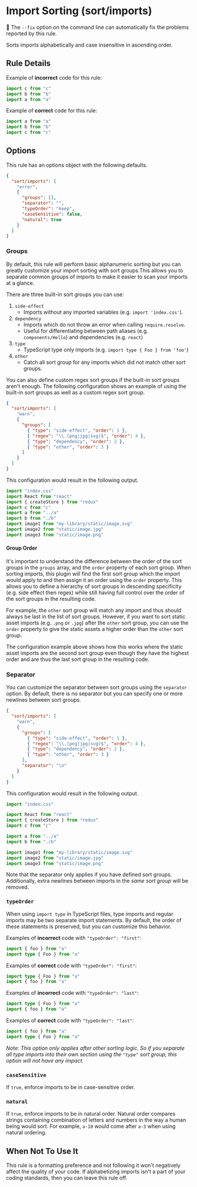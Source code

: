# Import Sorting (sort/imports)

🔧 The `--fix` option on the command line can automatically fix the problems
reported by this rule.

Sorts imports alphabetically and case insensitive in ascending order.

## Rule Details

Example of **incorrect** code for this rule:

```javascript
import c from "c"
import b from "b"
import a from "a"
```

Example of **correct** code for this rule:

```javascript
import a from "a"
import b from "b"
import c from "c"
```

## Options

This rule has an options object with the following defaults.

```json
{
  "sort/imports": [
    "error",
    {
      "groups": [],
      "separator": "",
      "typeOrder": "keep",
      "caseSensitive": false,
      "natural": true
    }
  ]
}
```

### Groups

By default, this rule will perform basic alphanumeric sorting but you can
greatly customize your import sorting with sort groups.This allows you to
separate common groups of imports to make it easier to scan your imports at a
glance.

There are three built-in sort groups you can use:

1. `side-effect`
   - Imports without any imported variables (e.g. `import 'index.css'`).
1. `dependency`
   - Imports which do not throw an error when calling `require.resolve`.
   - Useful for differentiating between path aliases (e.g. `components/Hello`)
     and dependencies (e.g. `react`)
1. `type`
   - TypeScript type only imports (e.g. `import type { Foo } from 'foo'`)
1. `other`
   - Catch all sort group for any imports which did not match other sort groups.

You can also define custom regex sort groups if the built-in sort groups aren't
enough. The following configuration shows an example of using the built-in sort
groups as well as a custom regex sort group.

```json
{
  "sort/imports": [
    "warn",
    {
      "groups": [
        { "type": "side-effect", "order": 1 },
        { "regex": "\\.(png|jpg|svg)$", "order": 4 },
        { "type": "dependency", "order": 2 },
        { "type": "other", "order": 3 }
      ]
    }
  ]
}
```

This configuration would result in the following output.

```javascript
import "index.css"
import React from "react"
import { createStore } from "redux"
import c from "c"
import a from "../a"
import b from "./b"
import image1 from "my-library/static/image.svg"
import image2 from "static/image.jpg"
import image3 from "static/image.png"
```

#### Group Order

It's important to understand the difference between the order of the sort groups
in the `groups` array, and the `order` property of each sort group. When sorting
imports, this plugin will find the first sort group which the import would apply
to and then assign it an order using the `order` property. This allows you to
define a hierarchy of sort groups in descending specificity (e.g. side effect
then regex) while still having full control over the order of the sort groups in
the resulting code.

For example, the `other` sort group will match any import and thus should always
be last in the list of sort groups. However, if you want to sort static asset
imports (e.g. `.png` or `.jpg`) after the `other` sort group, you can use the
`order` property to give the static assets a higher order than the `other` sort
group.

The configuration example above shows how this works where the static asset
imports are the second sort group even though they have the highest order and
are thus the last sort group in the resulting code.

### Separator

You can customize the separator between sort groups using the `separator`
option. By default, there is no separator but you can specify one or more
newlines between sort groups.

```json
{
  "sort/imports": [
    "warn",
    {
      "groups": [
        { "type": "side-effect", "order": 1 },
        { "regex": "\\.(png|jpg|svg)$", "order": 4 },
        { "type": "dependency", "order": 2 },
        { "type": "other", "order": 3 }
      ],
      "separator": "\n"
    }
  ]
}
```

This configuration would result in the following output.

```javascript
import "index.css"

import React from "react"
import { createStore } from "redux"
import c from "c"

import a from "../a"
import b from "./b"

import image1 from "my-library/static/image.svg"
import image2 from "static/image.jpg"
import image3 from "static/image.png"
```

Note that the separator only applies if you have defined sort groups.
Additionally, extra newlines between imports in the _same sort group_ will be
removed.

### `typeOrder`

When using `import type` in TypeScript files, type imports and regular imports
may be two separate import statements. By default, the order of these statements
is preserved, but you can customize this behavior.

Examples of **incorrect** code with `"typeOrder": "first"`:

```typescript
import { foo } from "a"
import type { Foo } from "a"
```

Examples of **correct** code with `"typeOrder": "first"`:

```typescript
import type { Foo } from "a"
import { foo } from "a"
```

Examples of **incorrect** code with `"typeOrder": "last"`:

```typescript
import type { Foo } from "a"
import { foo } from "a"
```

Examples of **correct** code with `"typeOrder": "last"`:

```typescript
import { foo } from "a"
import type { Foo } from "a"
```

_Note: This option only applies after other sorting logic. So if you separate
all type imports into their own section using the `"type"` sort group, this
option will not have any impact._

### `caseSensitive`

If `true`, enforce imports to be in case-sensitive order.

### `natural`

If `true`, enforce imports to be in natural order. Natural order compares
strings containing combination of letters and numbers in the way a human being
would sort. For example, `a-10` would come after `a-3` when using natural
ordering.

## When Not To Use It

This rule is a formatting preference and not following it won't negatively
affect the quality of your code. If alphabetizing imports isn't a part of your
coding standards, then you can leave this rule off.
